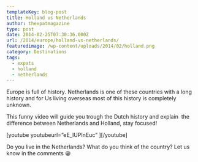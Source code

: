 ```yaml
---
templateKey: blog-post
title: Holland vs Netherlands
author: thexpatmagazine
type: post
date: 2014-02-25T07:30:36.000Z
url: /2014/europe/holland-vs-netherlands/
featuredimage: /wp-content/uploads/2014/02/holland.png
category: Destinations
tags:
  - expats
  - holland
  - netherlands
---
```


Europe is full of history. Netherlands is one of these countries with a long history and for Us living overseas most of this history is completely unknown.

This funny video will guide you trough the Dutch history and explain  the difference between Netherlands and Holland, stay focused!

\[youtube youtubeurl=&#8221;eE_IUPInEuc&#8221; \]\[/youtube\]

Do you live in the Netherlands? What do you think of the country? Let us know in the comments 😀

&nbsp;

&nbsp;

&nbsp;

&nbsp;
